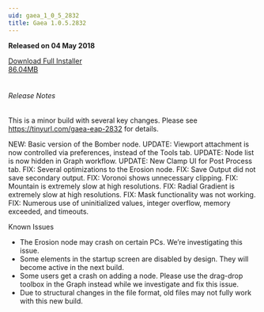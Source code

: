 ```yaml
---
uid: gaea_1_0_5_2832
title: Gaea 1.0.5.2832
---
```



**Released on 04 May 2018**

<div class="btn-group" role="group">
<a href="http://viridian.quadspinner.com/gaea/Gaea-EAP-2832.exe" class="btn btn-dark">Download Full Installer<br />86.04MB</a>
</div></div></div>
<br><h6 class="ml-2">Release Notes</h6>
<div class="card">
<div class="card-body release-note">

This is a minor build with several key changes.
Please see https://tinyurl.com/gaea-eap-2832 for details.

NEW: Basic version of the Bomber node.
UPDATE: Viewport attachment is now controlled via preferences, instead of the Tools tab.
UPDATE: Node list is now hidden in Graph workflow.
UPDATE: New Clamp UI for Post Process tab.
FIX: Several optimizations to the Erosion node.
FIX: Save Output did not save secondary output.
FIX: Voronoi shows unnecessary clipping.
FIX: Mountain is extremely slow at high resolutions.
FIX: Radial Gradient is extremely slow at high resolutions.
FIX: Mask functionality was not working.
FIX: Numerous use of uninitialized values, integer overflow, memory exceeded, and timeouts.

Known Issues
- The Erosion node may crash on certain PCs. We’re investigating this issue.
- Some elements in the startup screen are disabled by design. They will become active in the next build.
- Some users get a crash on adding a node. Please use the drag-drop toolbox in the Graph instead while we investigate and fix this issue.
- Due to structural changes in the file format, old files may not fully work with this new build.




